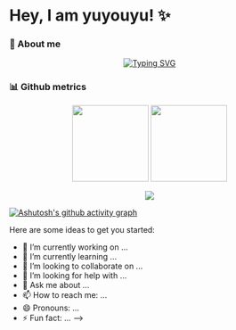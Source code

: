 
# Hey, I am yuyouyu! ✨
### 🌱 About me

<div align="center">
  <a href="https://github.com/yuyouyu32">
    <img src="https://readme-typing-svg.demolab.com/?lines=loss.backward()🧠;optimizer.step()⚡&weight=900&center=true&size=32&color=0013F7&font=Times+New+Roman&height=60" alt="Typing SVG" />
  </a>
</div>

### 📊 Github metrics
</div>
<div align="center">
<img height="137px" src="https://github-readme-stats-git-masterrstaa-rickstaa.vercel.app/api?username=yuyouyu32&hide_title=true&hide_border=true&show_icons=true&include_all_commits=true&line_height=21text_color=000&icon_color=000&bg_color=0,ea6161,ffc64d,fffc4d,52fa5a&theme=graywhite" />
<img height="137px" src="https://github-readme-stats-git-masterrstaa-rickstaa.vercel.app/api/top-langs/?username=yuyouyu32&hide_title=true&hide_border=true&layout=compact&langs_count=6&text_color=000&icon_color=fff&bg_color=0,52fa5a,4dfcff,c64dff&theme=graywhite" /><br>

<img src="https://github-profile-trophy.vercel.app/?username=yuyouyu32&theme=gruvbox&row=1&column=7&no-frame=true&no-bg=true" /><br/>

</div>

[![Ashutosh's github activity graph](https://github-readme-activity-graph.vercel.app/graph?username=yuyouyu32&theme=github-compact)](https://github.com/yuyouyu32)



Here are some ideas to get you started:

- 🔭 I’m currently working on ...
- 🌱 I’m currently learning ...
- 👯 I’m looking to collaborate on ...
- 🤔 I’m looking for help with ...
- 💬 Ask me about ...
- 📫 How to reach me: ...
- 😄 Pronouns: ...
- ⚡ Fun fact: ...
-->
